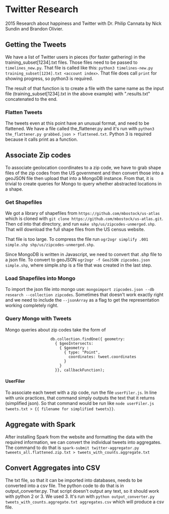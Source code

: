 # Twitter Research

2015 Research about happiness and Twitter with Dr. Philip Cannata by Nick Sundin and Brandon Olivier. 

## Getting the Tweets

We have a list of Twitter users in pieces (for faster gathering) in the training_subset[1234].txt files.  Those files need to be passed to `timelines_new.py`.  That file is called like this: `python3 timelines-new.py training_subset[1234].txt <account index>`.  That file does call `print` for showing progress, so python3 is required.

The result of that function is to create a file with the same name as the input file (training_subset[1234].txt in the above example) with ".results.txt" concatenated to the end.

### Flatten Tweets

The tweets even at this point have an unusual format, and need to be flattened.  We have a file called the_flattener.py and it's run with `python3 the_flattener.py grabbed.json > flattened.txt`.  Python 3 is required because it calls print as a function.  

## Associate Zip codes

To associate geolocation coordinates to a zip code, we have to grab shape files of the zip codes from the US government and then convert those into a geoJSON file then upload that into a MongoDB instance.  From that, it is trivial to create queries for Mongo to query whether abstracted locations in a shape.

### Get Shapefiles

We got a library of shapefiles from `https://github.com/mbostock/us-atlas` which is cloned with `git clone https://github.com/mbostock/us-atlas.git`.  Then cd into that directory, and run `make shp/us/zipcodes-unmerged.shp`.  That will download the full shape files from the US census website.

That file is too large.  To compress the file run `ogr2ogr simplify .001 simple.shp shp/us/zipcodes-unmerged.shp`.

Since MongoDB is written in Javascript, we need to convert that .shp file to a json file.  To convert to geoJSON `ogr2ogr -f GeoJSON zipcodes.json simple.shp`, where simple.shp is a file that was created in the last step. 

### Load Shapefiles into Mongo

To import the json file into mongo use: `mongoimport zipcodes.json --db research --collection zipcodes`.  Sometimes that doesn't work exactly right and we need to include the `--jsonArray` as a flag to get the representation working completely right.

### Query Mongo with Tweets

Mongo queries about zip codes take the form of
```
                    db.collection.findOne({ geometry:
                      { $geoIntersects:
                        { $geometry :
                          { type: "Point",
                            coordinates: tweet.coordinates
                          }
                        }
                      }}, callbackFunction);
```
#### UserFiler 

To associate each tweet with a zip code, run the file `userFiler.js`.  In line with unix practices, that command simply outputs the text that it returns (simplified json).  So that command would be run like `node userFiler.js tweets.txt > {{ filename for simplified tweets}}`.

## Aggregate with Spark

After installing Spark from the website and formatting the data with the required information, we can convert the individual tweets into aggregates.  The command to do that is `spark-submit twitter-aggregator.py tweeets_all.flattened.zip.txt > tweets_with_counts.aggregate.txt`

## Convert Aggregates into CSV

The txt file, so that it can be imported into databases, needs to be converted into a csv file.  The python code to do that is in output_converter.py.  That script doesn't output any text, so it should work with python 2 or 3.  We used 3.  It's run with `python output_converter.py tweets_with_counts.aggregate.txt aggregates.csv` which will produce a csv file. 
